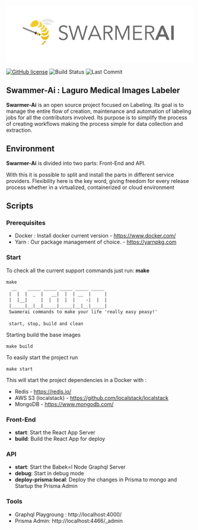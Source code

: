 <!--
 *  Copyright 2019 Laguro, Inc. 
 *
 * Licensed under the Apache License, Version 2.0 (the "License");
 * you may not use this file except in compliance with the License.
 * You may obtain a copy of the License at
 *
 *    http://www.apache.org/licenses/LICENSE-2.0
 *
 * Unless required by applicable law or agreed to in writing, software
 * distributed under the License is distributed on an "AS IS" BASIS,
 * WITHOUT WARRANTIES OR CONDITIONS OF ANY KIND, either express or implied.
 * See the License for the specific language governing permissions and
 * limitations under the License.
 */
-->

![](assets/img_SwarmerAI_white.png)

[![GitHub license](https://img.shields.io/badge/License-Apache%202.0-red.svg)](https://github.com/laguro-developers/swarmerai/LICENSE) 
![Build Status](https://travis-ci.org/laguro-developers/swarmerai.svg?branch=master) 
![Last Commit](https://img.shields.io/github/last-commit/laguro-developers/swarmerai/master.svg)


## Swammer-Ai : Laguro Medical Images Labeler

**Swarmer-Ai** is an open source project focused on Labeling. Its goal is to manage the entire flow of creation, maintenance and automation of labeling jobs for all the contributors involved. Its purpose is to simplify the process of creating workflows making the process simple for data collection and extraction.

## Environment

**Swarmer-Ai** is divided into two parts: Front-End and API.

With this it is possible to split and install the parts in different service providers. Flexibility here is the key word, giving freedom for every release process whether in a virtualized, containerized or cloud environment

## Scripts

### Prerequisites
- Docker : Install docker current version - https://www.docker.com/
- Yarn : Our package management of choice. - https://yarnpkg.com

### Start
To check all the current support commands just run: **make**
```
make
  __    _____ _____ _____ _____ _____ 
 |  |  |  _  |   __|  |  | __  |     |
 |  |__|     |  |  |  |  |    -|  |  |
 |_____|__|__|_____|_____|__|__|_____|
 Swamerai commands to make your life 'really easy peasy!'
   
 start, stop, build and clean
```

Starting build the base images
```
make build
```

To easily start the project run
```
make start
```
This will start the project dependencies in a Docker with : 
- Redis - https://redis.io/
- AWS S3 (localstack) - https://github.com/localstack/localstack
- MongoDB - https://www.mongodb.com/




### Front-End
- **start**: Start the React App Server
- **build**: Build the React App for deploy

### API
- **start**: Start the Babek=l Node Graphql Server
- **debug**: Start in debug mode
- **deploy-prisma:local**: Deploy the changes in Prisma to mongo and Startup the Prisma Admin

### Tools
- Graphql Playgroung : http://localhost:4000/
- Prisma Admin: http://localhost:4466/_admin

